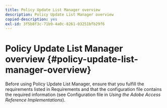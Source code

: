 ```yaml
---
title: Policy Update List Manager overview
description: Policy Update List Manager overview
copied-description: yes
exl-id: 3f5b8f3c-71b9-4a0c-8261-03251bfb29f6
---
```

# Policy Update List Manager overview {#policy-update-list-manager-overview}

Before using Policy Update List Manager, ensure that you fulfill the requirements listed in Requirements and that the configuration file contains the required information (see Configuration file in *Using the Adobe Access Reference Implementations*).
